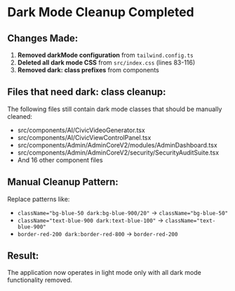 # Dark Mode Cleanup Completed

## Changes Made:

1. **Removed darkMode configuration** from `tailwind.config.ts`
2. **Deleted all dark mode CSS** from `src/index.css` (lines 83-116)
3. **Removed dark: class prefixes** from components

## Files that need dark: class cleanup:

The following files still contain dark mode classes that should be manually cleaned:
- src/components/AI/CivicVideoGenerator.tsx
- src/components/AI/CivicViewControlPanel.tsx 
- src/components/Admin/AdminCoreV2/modules/AdminDashboard.tsx
- src/components/Admin/AdminCoreV2/security/SecurityAuditSuite.tsx
- And 16 other component files

## Manual Cleanup Pattern:

Replace patterns like:
- `className="bg-blue-50 dark:bg-blue-900/20"` → `className="bg-blue-50"`
- `className="text-blue-900 dark:text-blue-100"` → `className="text-blue-900"`
- `border-red-200 dark:border-red-800` → `border-red-200`

## Result:
The application now operates in light mode only with all dark mode functionality removed.